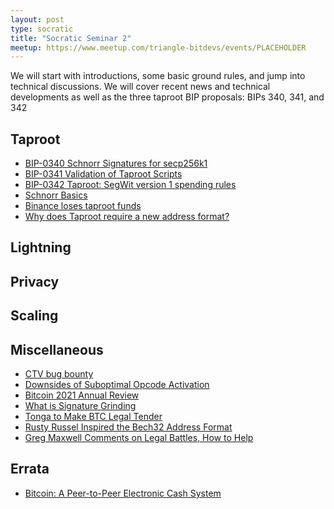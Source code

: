 ```yaml
---
layout: post
type: socratic
title: "Socratic Seminar 2"
meetup: https://www.meetup.com/triangle-bitdevs/events/PLACEHOLDER
---
```


We will start with introductions, some basic ground rules, and jump into
technical discussions. We will cover recent news and technical
developments as well as the three taproot BIP proposals: BIPs 340, 341,
and 342


## Taproot

- [BIP-0340 Schnorr Signatures for secp256k1](https://github.com/bitcoin/bips/blob/master/bip-0340.mediawiki)
- [BIP-0341 Validation of Taproot Scripts](https://github.com/bitcoin/bips/blob/master/bip-0341.mediawiki)
- [BIP-0342 Taproot: SegWit version 1 spending rules](https://github.com/bitcoin/bips/blob/master/bip-0342.mediawiki)
- [Schnorr Basics](https://bitcoin-dev.blog/blog/schnorr-basics/)
- [Binance loses taproot funds](https://bitcoin.stackexchange.com/questions/111440/is-it-possible-to-convert-a-taproot-address-into-a-native-segwit-address)
- [Why does Taproot require a new address format?](https://bitcoin.stackexchange.com/questions/100301/why-does-taproot-require-a-new-address-format?rq=1)


## Lightning


## Privacy



## Scaling



## Miscellaneous

- [CTV bug bounty](https://twitter.com/JeremyRubin/status/1477760236115034113)
- [Downsides of Suboptimal Opcode Activation](https://bitcoin.stackexchange.com/questions/106851/what-are-the-downsides-to-enabling-potentially-suboptimal-or-unused-opcodes-in-a/106915)
- [Bitcoin 2021 Annual Review](https://blog.lopp.net/bitcoin-2021-annual-review/)
- [What is Signature Grinding](https://bitcoin.stackexchange.com/questions/111660/what-is-signature-grinding)
- [Tonga to Make BTC Legal Tender](https://www.cityam.com/bitcoin-set-to-be-legal-tender-in-tonga-by-end-of-the-year/)
- [Rusty Russel Inspired the Bech32 Address Format](https://twitter.com/base58btc/status/1482554931341107201)
- [Greg Maxwell Comments on Legal Battles, How to Help](https://www.reddit.com/r/Bitcoin/comments/s5v2tr/comment/ht4yux2/?utm_source=share&utm_medium=web2x&context=3)

## Errata

- [Bitcoin: A Peer-to-Peer Electronic Cash System](https://bitcoin.org/bitcoin.pdf)
